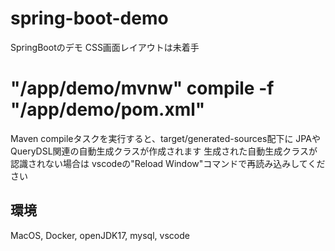 # spring-boot-demo
SpringBootのデモ
CSS画面レイアウトは未着手

# "/app/demo/mvnw" compile -f "/app/demo/pom.xml"
Maven compileタスクを実行すると、target/generated-sources配下に
JPAやQueryDSL関連の自動生成クラスが作成されます
生成された自動生成クラスが認識されない場合は
vscodeの"Reload Window"コマンドで再読み込みしてください

## 環境
MacOS, Docker, openJDK17, mysql, vscode
